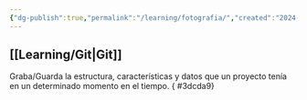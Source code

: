 ```yaml
---
{"dg-publish":true,"permalink":"/learning/fotografia/","created":"2024-03-14T15:04","updated":"2024-03-14T15:04"}
---
```


## [[Learning/Git\|Git]]
Graba/Guarda la estructura, características y datos que un proyecto tenía en un determinado momento en el tiempo.
{ #3dcda9}
